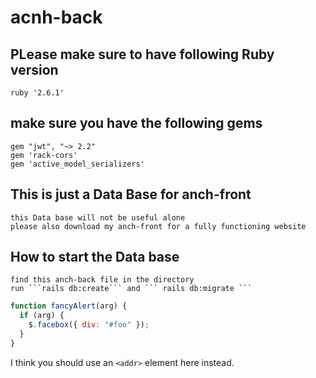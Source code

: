 # acnh-back

## PLease make sure to have following Ruby version

    ruby '2.6.1'

## make sure you have the following gems

    gem "jwt", "~> 2.2"
    gem 'rack-cors'
    gem 'active_model_serializers'

## This is just a Data Base for anch-front

    this Data base will not be useful alone
    please also download my anch-front for a fully functioning website

## How to start the Data base

    find this anch-back file in the directory
    run ```rails db:create``` and ``` rails db:migrate ```

```javascript
function fancyAlert(arg) {
  if (arg) {
    $.facebox({ div: "#foo" });
  }
}
```

I think you should use an
`<addr>` element here instead.
